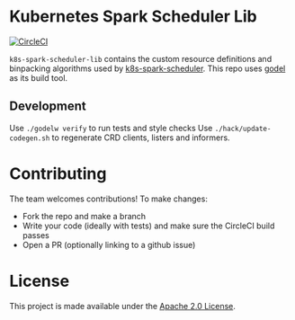 # Kubernetes Spark Scheduler Lib

[![CircleCI](https://circleci.com/gh/palantir/k8s-spark-scheduler-lib.svg?style=svg)](https://circleci.com/gh/palantir/k8s-spark-scheduler-lib)

`k8s-spark-scheduler-lib` contains the custom resource definitions and binpacking algorithms used by [k8s-spark-scheduler](https://github.com/palantir/k8s-spark-scheduler). This repo uses [godel](https://github.com/palantir/godel) as its build tool.

## Development

Use `./godelw verify` to run tests and style checks
Use `./hack/update-codegen.sh` to regenerate CRD clients, listers and informers.

# Contributing

The team welcomes contributions!  To make changes:

- Fork the repo and make a branch
- Write your code (ideally with tests) and make sure the CircleCI build passes
- Open a PR (optionally linking to a github issue)

# License
This project is made available under the [Apache 2.0 License](/LICENSE).

